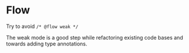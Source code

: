 # Flow 

Try to avoid `/* @flow weak */`

The weak mode is a good step while refactoring existing code bases and towards adding type annotations.
